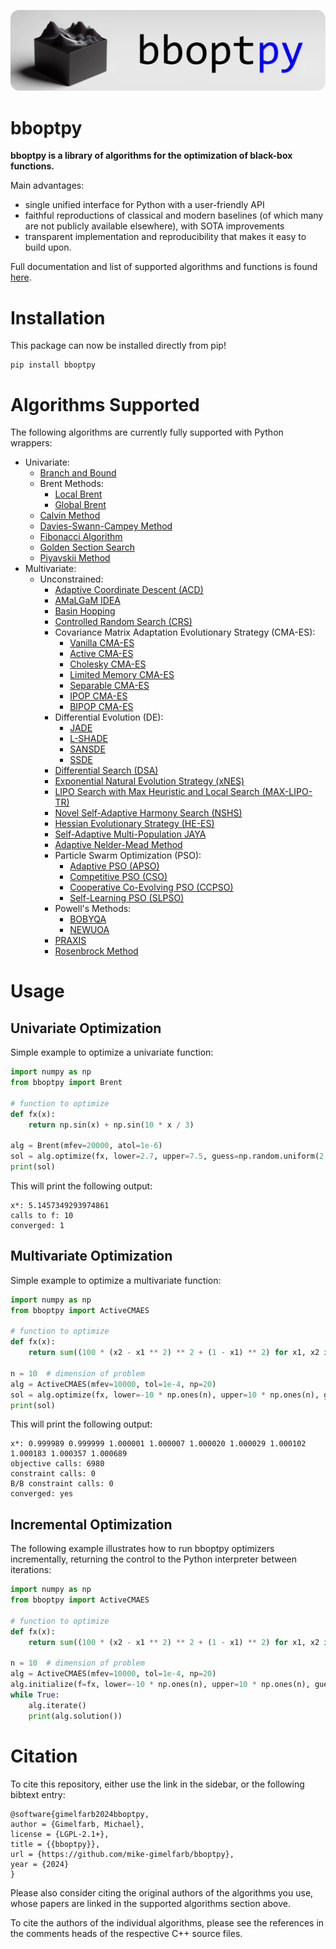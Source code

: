 <p align="center">
<img src="images/banner.png" margin=0/>
</p>

# bboptpy

**bboptpy is a library of algorithms for the optimization of black-box functions.**

Main advantages:
- single unified interface for Python with a user-friendly API
- faithful reproductions of classical and modern baselines (of which many are not publicly available elsewhere), with SOTA improvements
- transparent implementation and reproducibility that makes it easy to build upon.

Full documentation and list of supported algorithms and functions is found [here](https://bboptpy.readthedocs.io/en/latest/).

# Installation

This package can now be installed directly from pip!

```
pip install bboptpy
```

# Algorithms Supported

The following algorithms are currently fully supported with Python wrappers:

* Univariate:
    * [Branch and Bound](https://eudml.org/doc/287965)
    * Brent Methods:
        * [Local Brent](https://books.google.ca/books/about/Algorithms_for_Minimization_Without_Deri.html?id=AITCAgAAQBAJ&redir_esc=y)
        * [Global Brent](https://books.google.ca/books/about/Algorithms_for_Minimization_Without_Deri.html?id=AITCAgAAQBAJ&redir_esc=y)
    * [Calvin Method](https://dl.acm.org/doi/abs/10.5555/2699214.2699215)
    * [Davies-Swann-Campey Method](https://link.springer.com/book/10.1007/978-1-0716-0843-2)
    * [Fibonacci Algorithm](https://en.wikipedia.org/wiki/Fibonacci_search_technique)
    * [Golden Section Search](https://en.wikipedia.org/wiki/Golden-section_search)
    * [Piyavskii Method](https://epubs.siam.org/doi/10.1137/110859129)
* Multivariate:
    * Unconstrained:
        * [Adaptive Coordinate Descent (ACD)](https://link.springer.com/chapter/10.1007/978-3-540-87700-4_21)
        * [AMaLGaM IDEA](https://dl.acm.org/doi/10.1145/1570256.1570313)
        * [Basin Hopping](https://pubs.acs.org/doi/10.1021/jp970984n)
        * [Controlled Random Search (CRS)](https://link.springer.com/article/10.1007/s10957-006-9101-0)
        * Covariance Matrix Adaptation Evolutionary Strategy (CMA-ES):
            * [Vanilla CMA-ES](https://ieeexplore.ieee.org/document/6790628/)
            * [Active CMA-ES](https://ieeexplore.ieee.org/document/1688662)
            * [Cholesky CMA-ES](https://papers.nips.cc/paper_files/paper/2016/file/289dff07669d7a23de0ef88d2f7129e7-Paper.pdf)
            * [Limited Memory CMA-ES](https://dl.acm.org/doi/10.1145/2576768.2598294)
            * [Separable CMA-ES](https://link.springer.com/chapter/10.1007/978-3-540-87700-4_30)
            * [IPOP CMA-ES](https://ieeexplore.ieee.org/document/1554902)
            * [BIPOP CMA-ES](https://link.springer.com/chapter/10.1007/978-3-642-32937-1_30)
        * Differential Evolution (DE):
            * [JADE](https://ieeexplore.ieee.org/document/4424751)
            * [L-SHADE](https://ieeexplore.ieee.org/abstract/document/6900380)
            * [SANSDE](https://ieeexplore.ieee.org/document/4630935/)
            * [SSDE](https://www.mdpi.com/2227-7390/10/23/4519#B47-mathematics-10-04519)
        * [Differential Search (DSA)](https://www.sciencedirect.com/science/article/abs/pii/S0098300411004353)
        * [Exponential Natural Evolution Strategy (xNES)](https://dl.acm.org/doi/10.1145/1830483.1830557)
        * [LIPO Search with Max Heuristic and Local Search (MAX-LIPO-TR)](https://arc.aiaa.org/doi/10.2514/1.B38782)
        * [Novel Self-Adaptive Harmony Search (NSHS)](https://onlinelibrary.wiley.com/doi/10.1155/2013/653749)
        * [Hessian Evolutionary Strategy (HE-ES)](https://link.springer.com/chapter/10.1007/978-3-030-58112-1_41)
        * [Self-Adaptive Multi-Population JAYA](https://ieeexplore.ieee.org/stamp/stamp.jsp?arnumber=8640077)
        * [Adaptive Nelder-Mead Method](https://www.tandfonline.com/doi/full/10.1080/0305215X.2019.1688315)
        * Particle Swarm Optimization (PSO):
            * [Adaptive PSO (APSO)](https://ieeexplore.ieee.org/document/4812104)
            * [Competitive PSO (CSO)](https://link.springer.com/chapter/10.1007/978-981-13-0761-4_9)
            * [Cooperative Co-Evolving PSO (CCPSO)](https://ieeexplore.ieee.org/document/5910380)
            * [Self-Learning PSO (SLPSO)](https://ieeexplore.ieee.org/document/6069879)
        * Powell's Methods:
            * [BOBYQA](https://www.damtp.cam.ac.uk/user/na/NA_papers/NA2009_06.pdf)
            * [NEWUOA](https://link.springer.com/chapter/10.1007/0-387-30065-1_16)
        * [PRAXIS](https://link.springer.com/article/10.3758/BF03203605)
        * [Rosenbrock Method](https://academic.oup.com/comjnl/article/12/1/69/311651)
       
# Usage

## Univariate Optimization

Simple example to optimize a univariate function:

```python
import numpy as np
from bboptpy import Brent

# function to optimize
def fx(x):
    return np.sin(x) + np.sin(10 * x / 3)

alg = Brent(mfev=20000, atol=1e-6)
sol = alg.optimize(fx, lower=2.7, upper=7.5, guess=np.random.uniform(2.7, 7.5))
print(sol)
```

This will print the following output:

```
x*: 5.1457349293974861
calls to f: 10
converged: 1
```

## Multivariate Optimization

Simple example to optimize a multivariate function:

```python
import numpy as np
from bboptpy import ActiveCMAES

# function to optimize
def fx(x):
    return sum((100 * (x2 - x1 ** 2) ** 2 + (1 - x1) ** 2) for x1, x2 in zip(x[:-1], x[1:]))

n = 10  # dimension of problem
alg = ActiveCMAES(mfev=10000, tol=1e-4, np=20)
sol = alg.optimize(fx, lower=-10 * np.ones(n), upper=10 * np.ones(n), guess=np.random.uniform(-10, 10, size=n))
print(sol)
```

This will print the following output:

```
x*: 0.999989 0.999999 1.000001 1.000007 1.000020 1.000029 1.000102 1.000183 1.000357 1.000689 
objective calls: 6980
constraint calls: 0
B/B constraint calls: 0
converged: yes
```

## Incremental Optimization

The following example illustrates how to run bboptpy optimizers incrementally, 
returning the control to the Python interpreter between iterations:

```python
import numpy as np
from bboptpy import ActiveCMAES

# function to optimize
def fx(x):
    return sum((100 * (x2 - x1 ** 2) ** 2 + (1 - x1) ** 2) for x1, x2 in zip(x[:-1], x[1:]))

n = 10  # dimension of problem
alg = ActiveCMAES(mfev=10000, tol=1e-4, np=20)
alg.initialize(f=fx, lower=-10 * np.ones(n), upper=10 * np.ones(n), guess=np.random.uniform(-10, 10, size=n))
while True:
    alg.iterate()
    print(alg.solution())
```

# Citation

To cite this repository, either use the link in the sidebar, or the following bibtext entry:

```
@software{gimelfarb2024bboptpy,
author = {Gimelfarb, Michael},
license = {LGPL-2.1+},
title = {{bboptpy}},
url = {https://github.com/mike-gimelfarb/bboptpy},
year = {2024}
}
```

Please also consider citing the original authors of the algorithms you use, whose papers are linked in the supported algorithms section above.

To cite the authors of the individual algorithms, please see the references in the comments heads of the respective C++ source files.
